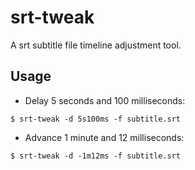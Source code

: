 # srt-tweak

A srt subtitle file timeline adjustment tool.

## Usage

- Delay 5 seconds and 100 milliseconds:
```
$ srt-tweak -d 5s100ms -f subtitle.srt
```

- Advance 1 minute and 12 milliseconds:
```
$ srt-tweak -d -1m12ms -f subtitle.srt
```